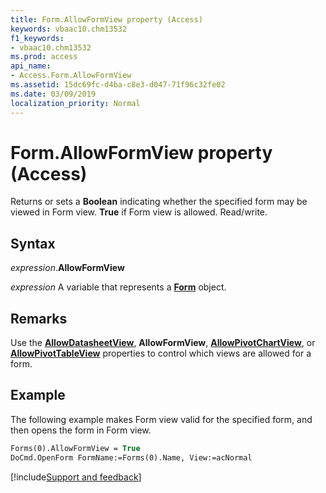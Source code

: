 ```yaml
---
title: Form.AllowFormView property (Access)
keywords: vbaac10.chm13532
f1_keywords:
- vbaac10.chm13532
ms.prod: access
api_name:
- Access.Form.AllowFormView
ms.assetid: 15dc69fc-d4ba-c8e3-d047-71f96c32fe02
ms.date: 03/09/2019
localization_priority: Normal
---
```



# Form.AllowFormView property (Access)

Returns or sets a **Boolean** indicating whether the specified form may be viewed in Form view. **True** if Form view is allowed. Read/write.


## Syntax

_expression_.**AllowFormView**

_expression_ A variable that represents a **[Form](Access.Form.md)** object.


## Remarks

Use the **[AllowDatasheetView](Access.Form.AllowDatasheetView.md)**, **AllowFormView**, **[AllowPivotChartView](Access.Form.AllowPivotChartView.md)**, or **[AllowPivotTableView](Access.Form.AllowPivotTableView.md)** properties to control which views are allowed for a form.


## Example

The following example makes Form view valid for the specified form, and then opens the form in Form view.

```vb
Forms(0).AllowFormView = True 
DoCmd.OpenForm FormName:=Forms(0).Name, View:=acNormal
```




[!include[Support and feedback](~/includes/feedback-boilerplate.md)]